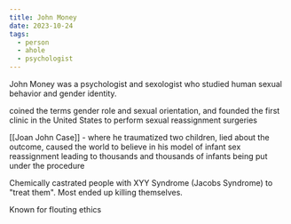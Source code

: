 ```yaml
---
title: John Money
date: 2023-10-24
tags:
  - person
  - ahole
  - psychologist
---
```

John Money was a psychologist and sexologist who studied human sexual behavior and gender identity. 

coined the terms gender role and sexual orientation, and founded the first clinic in the United States to perform sexual reassignment surgeries


[[Joan John Case]] - where he traumatized two children, lied about the outcome, caused the world to believe in his model of infant sex reassignment leading to thousands and thousands of infants being put under the procedure

Chemically castrated people with XYY Syndrome (Jacobs Syndrome) to "treat them". Most ended up killing themselves. 

Known for flouting ethics

